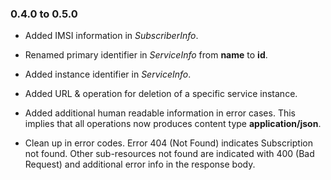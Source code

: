 ### 0.4.0 to 0.5.0

* Added IMSI information in _SubscriberInfo_.

* Renamed primary identifier in _ServiceInfo_ from __name__ to __id__.

* Added instance identifier in _ServiceInfo_.

* Added URL & operation for deletion of a specific service instance.

* Added additional human readable information in error cases. This implies that all operations now produces content type __application/json__.

* Clean up in error codes. Error 404 (Not Found) indicates Subscription not found. Other sub-resources not found are indicated with 400 (Bad Request) and additional error info in the response body.
